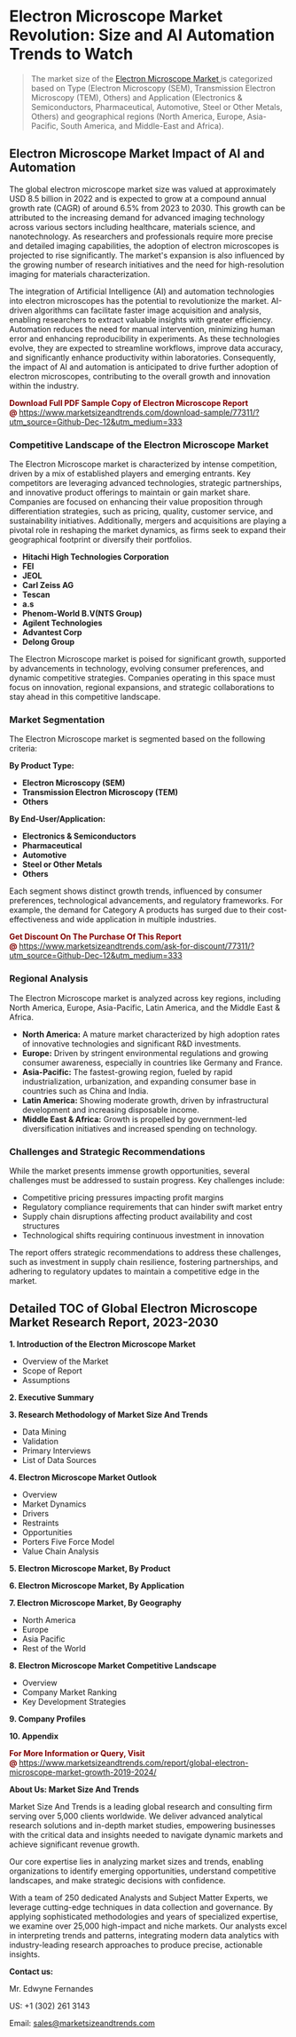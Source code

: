 <H1> Electron Microscope Market Revolution: Size and AI Automation Trends to Watch</H1><blockquote><p>The market size of the <a href="https://www.marketsizeandtrends.com/download-sample/77311/?utm_source=Github-Dec-12&amp;utm_medium=333" target="_blank">Electron Microscope Market </a>is categorized based on Type (Electron Microscopy (SEM), Transmission Electron Microscopy (TEM), Others) and Application (Electronics & Semiconductors, Pharmaceutical, Automotive, Steel or Other Metals, Others) and geographical regions (North America, Europe, Asia-Pacific, South America, and Middle-East and Africa).</p></blockquote><p><h2>Electron Microscope Market Impact of AI and Automation</h2><p>The global electron microscope market size was valued at approximately USD 8.5 billion in 2022 and is expected to grow at a compound annual growth rate (CAGR) of around 6.5% from 2023 to 2030. This growth can be attributed to the increasing demand for advanced imaging technology across various sectors including healthcare, materials science, and nanotechnology. As researchers and professionals require more precise and detailed imaging capabilities, the adoption of electron microscopes is projected to rise significantly. The market's expansion is also influenced by the growing number of research initiatives and the need for high-resolution imaging for materials characterization.</p><p>The integration of Artificial Intelligence (AI) and automation technologies into electron microscopes has the potential to revolutionize the market. AI-driven algorithms can facilitate faster image acquisition and analysis, enabling researchers to extract valuable insights with greater efficiency. Automation reduces the need for manual intervention, minimizing human error and enhancing reproducibility in experiments. As these technologies evolve, they are expected to streamline workflows, improve data accuracy, and significantly enhance productivity within laboratories. Consequently, the impact of AI and automation is anticipated to drive further adoption of electron microscopes, contributing to the overall growth and innovation within the industry.</p></p><p><strong><span style="color: #800000;">Download Full PDF Sample Copy of Electron Microscope Report @</span>&nbsp;</strong><a href="https://www.marketsizeandtrends.com/download-sample/77311/?utm_source=Github-Dec-12&amp;utm_medium=333">https://www.marketsizeandtrends.com/download-sample/77311/?utm_source=Github-Dec-12&amp;utm_medium=333</a></p><h3>Competitive Landscape of the Electron Microscope Market</h3><p>The Electron Microscope market is characterized by intense competition, driven by a mix of established players and emerging entrants. Key competitors are leveraging advanced technologies, strategic partnerships, and innovative product offerings to maintain or gain market share. Companies are focused on enhancing their value proposition through differentiation strategies, such as pricing, quality, customer service, and sustainability initiatives. Additionally, mergers and acquisitions are playing a pivotal role in reshaping the market dynamics, as firms seek to expand their geographical footprint or diversify their portfolios.</p><p><strong><p><ul><li>Hitachi High Technologies Corporation </li><li> FEI </li><li> JEOL </li><li> Carl Zeiss AG </li><li> Tescan </li><li> a.s </li><li> Phenom-World B.V(NTS Group) </li><li> Agilent Technologies </li><li> Advantest Corp </li><li> Delong Group</p></li></ul></p></strong></p><p>The Electron Microscope market is poised for significant growth, supported by advancements in technology, evolving consumer preferences, and dynamic competitive strategies. Companies operating in this space must focus on innovation, regional expansions, and strategic collaborations to stay ahead in this competitive landscape.</p><h3>Market Segmentation</h3><p>The Electron Microscope market is segmented based on the following criteria:</p><p><strong>By Product Type:</strong></p><p><strong><p><ul><li>Electron Microscopy (SEM) </li><li> Transmission Electron Microscopy (TEM) </li><li> Others</p></li></ul></p></strong></p><p><strong>By End-User/Application:</strong></p><p><strong><p><ul><li>Electronics & Semiconductors </li><li> Pharmaceutical </li><li> Automotive </li><li> Steel or Other Metals </li><li> Others</p></li></ul></p></strong></p><p>Each segment shows distinct growth trends, influenced by consumer preferences, technological advancements, and regulatory frameworks. For example, the demand for Category A products has surged due to their cost-effectiveness and wide application in multiple industries.</p><p><strong><span style="color: #800000;">Get Discount On The Purchase Of This Report @&nbsp;</span></strong><a href="https://www.marketsizeandtrends.com/ask-for-discount/77311/?utm_source=Github-Dec-12&amp;utm_medium=333">https://www.marketsizeandtrends.com/ask-for-discount/77311/?utm_source=Github-Dec-12&amp;utm_medium=333</a></p><h3>Regional Analysis</h3><p>The Electron Microscope market is analyzed across key regions, including North America, Europe, Asia-Pacific, Latin America, and the Middle East &amp; Africa.</p><ul><li><strong>North America:</strong> A mature market characterized by high adoption rates of innovative technologies and significant R&amp;D investments.</li><li><strong>Europe:</strong> Driven by stringent environmental regulations and growing consumer awareness, especially in countries like Germany and France.</li><li><strong>Asia-Pacific:</strong> The fastest-growing region, fueled by rapid industrialization, urbanization, and expanding consumer base in countries such as China and India.</li><li><strong>Latin America:</strong> Showing moderate growth, driven by infrastructural development and increasing disposable income.</li><li><strong>Middle East &amp; Africa:</strong> Growth is propelled by government-led diversification initiatives and increased spending on technology.</li></ul><h3>Challenges and Strategic Recommendations</h3><p>While the market presents immense growth opportunities, several challenges must be addressed to sustain progress. Key challenges include:</p><ul><li>Competitive pricing pressures impacting profit margins</li><li>Regulatory compliance requirements that can hinder swift market entry</li><li>Supply chain disruptions affecting product availability and cost structures</li><li>Technological shifts requiring continuous investment in innovation</li></ul><p>The report offers strategic recommendations to address these challenges, such as investment in supply chain resilience, fostering partnerships, and adhering to regulatory updates to maintain a competitive edge in the market.</p><h2>Detailed TOC of Global Electron Microscope Market Research Report, 2023-2030</h2><p><strong>1. Introduction of the Electron Microscope Market</strong></p><ul><li>Overview of the Market</li><li>Scope of Report</li><li>Assumptions&nbsp;</li></ul><p><strong>2. Executive Summary</strong></p><p><strong>3. Research Methodology of <strong>Market Size And Trends</strong></strong></p><ul><li>Data Mining</li><li>Validation</li><li>Primary Interviews</li><li>List of Data Sources&nbsp;</li></ul><p><strong>4. Electron Microscope Market Outlook</strong></p><ul><li>Overview</li><li>Market Dynamics</li><li>Drivers</li><li>Restraints</li><li>Opportunities</li><li>Porters Five Force Model</li><li>Value Chain Analysis&nbsp;</li></ul><p><strong>5. Electron Microscope Market, By Product</strong></p><p><strong>6. Electron Microscope Market, By Application</strong></p><p><strong>7. Electron Microscope Market, By Geography</strong></p><ul><li>North America</li><li>Europe</li><li>Asia Pacific</li><li>Rest of the World&nbsp;</li></ul><p><strong>8. Electron Microscope Market Competitive Landscape</strong></p><ul><li>Overview</li><li>Company Market Ranking</li><li>Key Development Strategies&nbsp;</li></ul><p><strong>9. Company Profiles</strong></p><p><strong>10. Appendix</strong></p><p><strong><span style="color: #800000;">For More Information or Query, Visit @&nbsp;</span></strong><a href="https://www.marketsizeandtrends.com/report/global-electron-microscope-market-growth-2019-2024/">https://www.marketsizeandtrends.com/report/global-electron-microscope-market-growth-2019-2024/</a></p><p></p><p><strong>About Us:&nbsp;Market Size And Trends</strong></p><p>Market Size And Trends&nbsp;is a leading global research and consulting firm serving over 5,000 clients worldwide. We deliver advanced analytical research solutions and in-depth market studies, empowering businesses with the critical data and insights needed to navigate dynamic markets and achieve significant revenue growth.</p><p>Our core expertise lies in analyzing market sizes and trends, enabling organizations to identify emerging opportunities, understand competitive landscapes, and make strategic decisions with confidence.</p><p>With a team of 250 dedicated Analysts and Subject Matter Experts, we leverage cutting-edge techniques in data collection and governance. By applying sophisticated methodologies and years of specialized expertise, we examine over 25,000 high-impact and niche markets. Our analysts excel in interpreting trends and patterns, integrating modern data analytics with industry-leading research approaches to produce precise, actionable insights.</p><p><strong>Contact us:</strong></p><p>Mr. Edwyne Fernandes</p><p>US: +1 (302) 261 3143</p><p>Email: <a href="mailto:sales@marketsizeandtrends.com">sales@marketsizeandtrends.com</a>&nbsp;</p>
